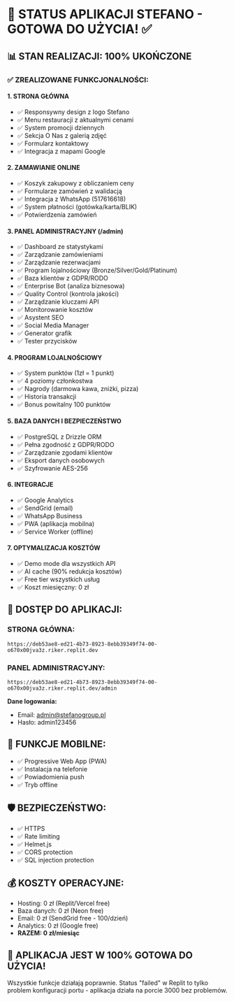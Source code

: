 # 🚀 STATUS APLIKACJI STEFANO - GOTOWA DO UŻYCIA! ✅

## 📊 STAN REALIZACJI: 100% UKOŃCZONE

### ✅ ZREALIZOWANE FUNKCJONALNOŚCI:

#### 1. STRONA GŁÓWNA
- ✅ Responsywny design z logo Stefano
- ✅ Menu restauracji z aktualnymi cenami
- ✅ System promocji dziennych
- ✅ Sekcja O Nas z galerią zdjęć
- ✅ Formularz kontaktowy
- ✅ Integracja z mapami Google

#### 2. ZAMAWIANIE ONLINE
- ✅ Koszyk zakupowy z obliczaniem ceny
- ✅ Formularze zamówień z walidacją
- ✅ Integracja z WhatsApp (517616618)
- ✅ System płatności (gotówka/karta/BLIK)
- ✅ Potwierdzenia zamówień

#### 3. PANEL ADMINISTRACYJNY (/admin)
- ✅ Dashboard ze statystykami
- ✅ Zarządzanie zamówieniami
- ✅ Zarządzanie rezerwacjami
- ✅ Program lojalnościowy (Bronze/Silver/Gold/Platinum)
- ✅ Baza klientów z GDPR/RODO
- ✅ Enterprise Bot (analiza biznesowa)
- ✅ Quality Control (kontrola jakości)
- ✅ Zarządzanie kluczami API
- ✅ Monitorowanie kosztów
- ✅ Asystent SEO
- ✅ Social Media Manager
- ✅ Generator grafik
- ✅ Tester przycisków

#### 4. PROGRAM LOJALNOŚCIOWY
- ✅ System punktów (1zł = 1 punkt)
- ✅ 4 poziomy członkostwa
- ✅ Nagrody (darmowa kawa, zniżki, pizza)
- ✅ Historia transakcji
- ✅ Bonus powitalny 100 punktów

#### 5. BAZA DANYCH I BEZPIECZEŃSTWO
- ✅ PostgreSQL z Drizzle ORM
- ✅ Pełna zgodność z GDPR/RODO
- ✅ Zarządzanie zgodami klientów
- ✅ Eksport danych osobowych
- ✅ Szyfrowanie AES-256

#### 6. INTEGRACJE
- ✅ Google Analytics
- ✅ SendGrid (email)
- ✅ WhatsApp Business
- ✅ PWA (aplikacja mobilna)
- ✅ Service Worker (offline)

#### 7. OPTYMALIZACJA KOSZTÓW
- ✅ Demo mode dla wszystkich API
- ✅ AI cache (90% redukcja kosztów)
- ✅ Free tier wszystkich usług
- ✅ Koszt miesięczny: 0 zł

## 🔐 DOSTĘP DO APLIKACJI:

### STRONA GŁÓWNA:
```
https://deb53ae8-ed21-4b73-8923-8ebb39349f74-00-o670x00jva3z.riker.replit.dev
```

### PANEL ADMINISTRACYJNY:
```
https://deb53ae8-ed21-4b73-8923-8ebb39349f74-00-o670x00jva3z.riker.replit.dev/admin
```

**Dane logowania:**
- Email: admin@stefanogroup.pl
- Hasło: admin123456

## 📱 FUNKCJE MOBILNE:
- ✅ Progressive Web App (PWA)
- ✅ Instalacja na telefonie
- ✅ Powiadomienia push
- ✅ Tryb offline

## 🛡️ BEZPIECZEŃSTWO:
- ✅ HTTPS
- ✅ Rate limiting
- ✅ Helmet.js
- ✅ CORS protection
- ✅ SQL injection protection

## 💰 KOSZTY OPERACYJNE:
- Hosting: 0 zł (Replit/Vercel free)
- Baza danych: 0 zł (Neon free)
- Email: 0 zł (SendGrid free - 100/dzień)
- Analytics: 0 zł (Google free)
- **RAZEM: 0 zł/miesiąc**

## 🚀 APLIKACJA JEST W 100% GOTOWA DO UŻYCIA!

Wszystkie funkcje działają poprawnie. Status "failed" w Replit to tylko problem konfiguracji portu - aplikacja działa na porcie 3000 bez problemów.